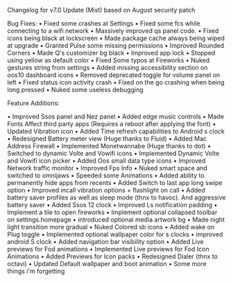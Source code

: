 Changelog for v7.0 Update (Mist) based on August security patch

Bug Fixes:
• Fixed some crashes at Settings
• Fixed some fcs while connecting to a wifi network
• Massively improved qs panel code.
• Fixed icons being black at lockscreen
• Made package cache always being wiped at upgrade
• Granted Pulse some missing permissions
• Improved Rounded Corners
• Made Q's customizer bg black
• Improved app lock
• Stopped using yellow as default color 
• Fixed Some typos at Fireworks
• Nuked gestures string from settings
• Added missing  accessibility section on oos10 dashboard  icons 
• Removed deprecated toggle for volume panel on left
• Fixed status icon activity crash
• Fixed on the go crashing when being long pressed 
• Nuked some useless debugging

Feature Additions: 

• Improved Ssos panel and Nez panel
• Added edge music controls
• Made Fonts Affect third party apps (Requires a reboot after applying the font)
• Updated Vibration icon
• Added Time refresh capabilities to Android s clock
• Redesigned Battery meter view (Huge thanks to Fluid)
• Added Mac Address Firewall
• Implemented Monetwannabe (Huge thanks to dot)
• Switched to dynamic Volte and Vowifi icons
• Implemented  Dynamic
Volte and Vowifi icon picker 
• Added Oos small data type icons
• Improved Network traffic monitor
• Improved Fps Info
• Nuked smart space and switched to omnijaws
• Speeded some Animations
• Added ability to permanently hide apps from recents
• Added Switch to last app long swipe option
• Improved incall vibration options + flashlight on call
• Added battery saver profiles as well as sleep mode (thnx to havoc). And aggressive battery saver
• Added Ssos 12 clock
• Improved Ls notification padding
• Implement a tile to open fireworks
• Implement optional collapsed toolbar on settings.homepage
• introduced optional media artwork bg
• Made night light transition more gradual
• Nuked Colored sb icons 
• Added wake on Plug toggle 
• Implemented optional wallpaper color for s clocks
• improved android S clock
• Added navigation bar visibility option
• Added Live previews for Fod animations
• Implemented Live previews for Fod Icon Animations
• Added Previews for Icon packs
• Redesigned Dialer (thnx to octavi)
• Updated Default wallpaper and boot animation
• Some more things i'm forgetting
